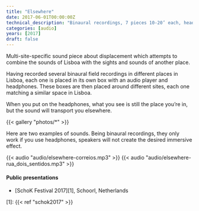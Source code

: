```yaml
---
title: "Elsewhere"
date: 2017-06-01T00:00:00Z
technical_description: "Binaural recordings, 7 pieces 10-20’ each, headphones, mp3 player, wooden box"
categories: [audio]
years: [2017]
draft: false
---
```


Multi-site-specific sound piece about displacement which attempts to combine the sounds of Lisboa with the sights and sounds of another place.
<!--more-->

Having recorded several binaural field recordings in different places in Lisboa, each one is placed in its own box with an audio player and headphones. These boxes are then placed around different sites, each one matching a similar space in Lisboa.

When you put on the headphones, what you see is still the place you’re in, but the sound will transport you elsewhere.

{{< gallery "photos/*" >}}

Here are two examples of sounds. Being binaural recordings, they only work if you use headphones, speakers will not create the desired immersive effect.

{{< audio "audio/elsewhere-correios.mp3" >}}
{{< audio "audio/elsewhere-rua_dois_sentidos.mp3" >}}

#### Public presentations

* [SchoK Festival 2017][1], Schoorl, Netherlands

[1]: {{< ref "schok2017" >}}
